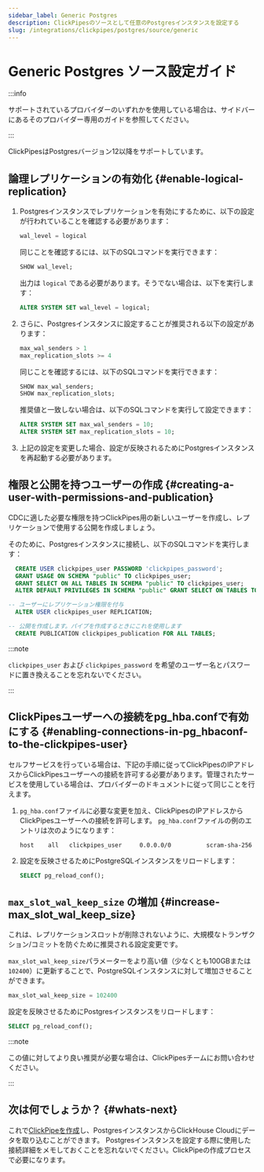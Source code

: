 ```yaml
---
sidebar_label: Generic Postgres
description: ClickPipesのソースとして任意のPostgresインスタンスを設定する
slug: /integrations/clickpipes/postgres/source/generic
---
```



# Generic Postgres ソース設定ガイド

:::info

サポートされているプロバイダーのいずれかを使用している場合は、サイドバーにあるそのプロバイダー専用のガイドを参照してください。

:::


ClickPipesはPostgresバージョン12以降をサポートしています。

## 論理レプリケーションの有効化 {#enable-logical-replication}

1. Postgresインスタンスでレプリケーションを有効にするために、以下の設定が行われていることを確認する必要があります：

    ```sql
    wal_level = logical
    ```
   同じことを確認するには、以下のSQLコマンドを実行できます：
    ```sql
    SHOW wal_level;
    ```

   出力は `logical` である必要があります。そうでない場合は、以下を実行します：
    ```sql
    ALTER SYSTEM SET wal_level = logical;
    ```

2. さらに、Postgresインスタンスに設定することが推奨される以下の設定があります：
    ```sql
    max_wal_senders > 1
    max_replication_slots >= 4
    ```
   同じことを確認するには、以下のSQLコマンドを実行できます：
    ```sql
    SHOW max_wal_senders;
    SHOW max_replication_slots;
    ```

   推奨値と一致しない場合は、以下のSQLコマンドを実行して設定できます：
    ```sql
    ALTER SYSTEM SET max_wal_senders = 10;
    ALTER SYSTEM SET max_replication_slots = 10;
    ```
3. 上記の設定を変更した場合、設定が反映されるためにPostgresインスタンスを再起動する必要があります。


## 権限と公開を持つユーザーの作成 {#creating-a-user-with-permissions-and-publication}

CDCに適した必要な権限を持つClickPipes用の新しいユーザーを作成し、レプリケーションで使用する公開を作成しましょう。

そのために、Postgresインスタンスに接続し、以下のSQLコマンドを実行します：
```sql
  CREATE USER clickpipes_user PASSWORD 'clickpipes_password';
  GRANT USAGE ON SCHEMA "public" TO clickpipes_user;
  GRANT SELECT ON ALL TABLES IN SCHEMA "public" TO clickpipes_user;
  ALTER DEFAULT PRIVILEGES IN SCHEMA "public" GRANT SELECT ON TABLES TO clickpipes_user;

-- ユーザーにレプリケーション権限を付与
  ALTER USER clickpipes_user REPLICATION;

-- 公開を作成します。パイプを作成するときにこれを使用します
  CREATE PUBLICATION clickpipes_publication FOR ALL TABLES;
```
:::note

`clickpipes_user` および `clickpipes_password` を希望のユーザー名とパスワードに置き換えることを忘れないでください。

:::


## ClickPipesユーザーへの接続をpg_hba.confで有効にする {#enabling-connections-in-pg_hbaconf-to-the-clickpipes-user}

セルフサービスを行っている場合は、下記の手順に従ってClickPipesのIPアドレスからClickPipesユーザーへの接続を許可する必要があります。管理されたサービスを使用している場合は、プロバイダーのドキュメントに従って同じことを行えます。

1. `pg_hba.conf`ファイルに必要な変更を加え、ClickPipesのIPアドレスからClickPipesユーザーへの接続を許可します。 `pg_hba.conf`ファイルの例のエントリは次のようになります：
    ```response
    host    all   clickpipes_user     0.0.0.0/0          scram-sha-256
    ```

2. 設定を反映させるためにPostgreSQLインスタンスをリロードします：
    ```sql
    SELECT pg_reload_conf();
    ```


## `max_slot_wal_keep_size` の増加 {#increase-max_slot_wal_keep_size}

これは、レプリケーションスロットが削除されないように、大規模なトランザクション/コミットを防ぐために推奨される設定変更です。

`max_slot_wal_keep_size`パラメーターをより高い値（少なくとも100GBまたは `102400`）に更新することで、PostgreSQLインスタンスに対して増加させることができます。

```sql
max_slot_wal_keep_size = 102400
```

設定を反映させるためにPostgresインスタンスをリロードします：
```sql
SELECT pg_reload_conf();
```

:::note

この値に対してより良い推奨が必要な場合は、ClickPipesチームにお問い合わせください。

:::


## 次は何でしょうか？ {#whats-next}

これで[ClickPipeを作成](../index.md)し、PostgresインスタンスからClickHouse Cloudにデータを取り込むことができます。
Postgresインスタンスを設定する際に使用した接続詳細をメモしておくことを忘れないでください。ClickPipeの作成プロセスで必要になります。
